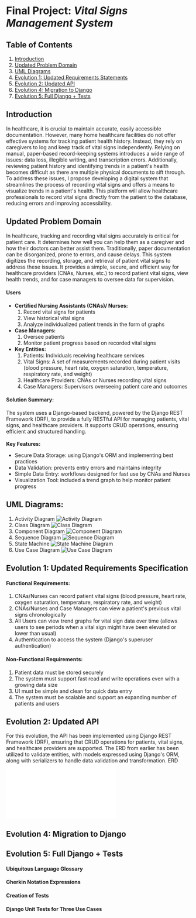 # Final Project: <i>Vital Signs Management System</i>

## Table of Contents
1. [Introduction](#introduction)
2. [Updated Problem Domain](#updated-problem-domain)
3. [UML Diagrams](#uml-diagrams)
4. [Evolution 1: Updated Requirements Statements](#evolution-1-updated-requirements-specification)
5. [Evolution 2: Updated API](#evolution-2-updated-api)
6. [Evolution 4: Migration to Django](#evolution-4-migration-to-django)
7. [Evolution 5: Full Django + Tests](#evolution-5-full-django--tests)

## Introduction
In healthcare, it is crucial to maintain accurate, easily accessible documentation. However, many home healthcare facilities do not offer effective systems for tracking patient health history. Instead, they rely on caregivers to log and keep track of vital signs independently. Relying on manual, paper-based record-keeping systems introduces a wide range of issues: data loss, illegible writing, and transcription errors. Additionally, reviewing patient history and identifying trends in a patient's health becomes difficult as there are multiple physical documents to sift through. To address these issues, I propose developing a digital system that streamlines the process of recording vital signs and offers a means to visualize trends in a patient's health. This platform will allow healthcare professionals to record vital signs directly from the patient to the database, reducing errors and improving accessibility. 
## Updated Problem Domain
In healthcare, tracking and recording vital signs accurately is critical for patient care. It determines how well you can help them as a caregiver and how their doctors can better assist them. Traditionally, paper documentation can be disorganized, prone to errors, and cause delays. This system digitizes the recording, storage, and retrieval of patient vital signs to address these issues. It provides a simple, secure, and efficient way for healthcare providers (CNAs, Nurses, etc.) to record patient vital signs, view health trends, and for case managers to oversee data for supervision. 
#### Users
* <b>Certified Nursing Assistants (CNAs)/ Nurses:</b>
  1. Record vital signs for patients
  2. View historical vital signs
  3. Analyze individualized patient trends in the form of graphs
* <b>Case Managers:</b>
  1. Oversee patients
  2. Monitor patient progress based on recorded vital signs
* <b>Key Entities:</b>
  1. Patients: Individuals receiving healthcare services
  2. Vital Signs: A set of measurements recorded during patient visits (blood pressure, heart rate, oxygen saturation, temperature, respiratory rate, and weight)
  3. Healthcare Providers: CNAs or Nurses recording vital signs
  4. Case Managers: Supervisors overseeing patient care and outcomes
#### Solution Summary:
The system uses a Django-based backend, powered by the Django REST Framework (DRF), to provide a fully RESTful API for managing patients, vital signs, and healthcare providers. It supports CRUD operations, ensuring efficient and structured handling. <br>
<br>
<b>Key Features:</b>
* Secure Data Storage: using Django's ORM and implementing best practices
* Data Validation: prevents entry errors and maintains integrity
* Simple Data Entry: workflows designed for fast use by CNAs and Nurses
* Visualization Tool: included a trend graph to help monitor patient progress
## UML Diagrams:
1. Activity Diagram ![Activity Diagram](images/UseCase.png)
2. Class Diagram ![Class Diagram](images/UseCase.png)
3. Component Diagram ![Component Diagram](images/UseCase.png)
4. Sequence Diagram ![Sequence Diagram](images/UseCase.png)
5. State Machine ![State Machine Diagram](images/UseCase.png)
6. Use Case Diagram ![Use Case Diagram](images/UseCase.png)
## Evolution 1: Updated Requirements Specification
#### <b>Functional Requirements:</b>
1. CNAs/Nurses can record patient vital signs (blood pressure, heart rate, oxygen saturation, temperature, respiratory rate, and weight)
2. CNAs/Nurses and Case Managers can view a patient's previous vital signs chronologically
3. All Users can view trend graphs for vital sign data over time (allows users to see periods when a vital sign might have been elevated or lower than usual)
4. Authentication to access the system (Django's superuser authentication)

#### <b>Non-Functional Requirements:</b><br>
1. Patient data must be stored securely<br>
2. The system must support fast read and write operations even with a growing data size<br>
3. UI must be simple and clean for quick data entry<br>
4. The system must be scalable and support an expanding number of patients and users<br>

## Evolution 2: Updated API
For this evolution, the API has been implemented using Django REST Framework (DRF), ensuring that CRUD operations for patients, vital signs, and healthcare providers are supported. The ERD from earlier has been utilized to validate entities, with models expressed using Django's ORM, along with serializers to handle data validation and transformation. 
ERD ![ERD](images/ERD.pdf)
## Evolution 4: Migration to Django
## Evolution 5: Full Django + Tests
#### Ubiquitous Language Glossary
#### Gherkin Notation Expressions
#### Creation of Tests
#### Django Unit Tests for Three Use Cases
